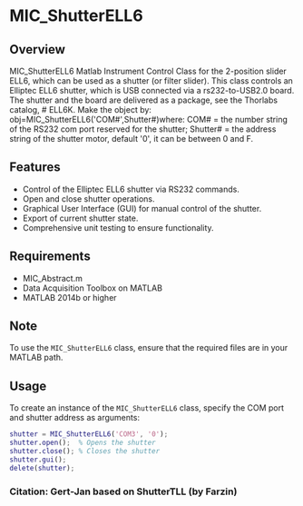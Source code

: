 # MIC_ShutterELL6

## Overview
MIC_ShutterELL6 Matlab Instrument Control Class for the 2-position
slider ELL6, which can be used as a shutter (or filter slider).
This class controls an Elliptec ELL6 shutter, which is USB
connected via a rs232-to-USB2.0 board.  The shutter and the board are
delivered as a package, see the Thorlabs catalog, # ELL6K.
Make the object by: obj=MIC_ShutterELL6('COM#',Shutter#)where:
COM# = the number string of the RS232 com port reserved for the shutter;
Shutter# = the address string of the shutter motor, default '0', it
can be between 0 and F.

## Features
- Control of the Elliptec ELL6 shutter via RS232 commands.
- Open and close shutter operations.
- Graphical User Interface (GUI) for manual control of the shutter.
- Export of current shutter state.
- Comprehensive unit testing to ensure functionality.

## Requirements
- MIC_Abstract.m
- Data Acquisition Toolbox on MATLAB
- MATLAB 2014b or higher

## Note
To use the `MIC_ShutterELL6` class, ensure that the required files are in your MATLAB path.

## Usage
To create an instance of the `MIC_ShutterELL6` class, specify the COM port and shutter address as arguments:
```matlab
shutter = MIC_ShutterELL6('COM3', '0');
shutter.open();  % Opens the shutter
shutter.close(); % Closes the shutter
shutter.gui();
delete(shutter);
```
### Citation: Gert-Jan based on ShutterTLL (by Farzin)

